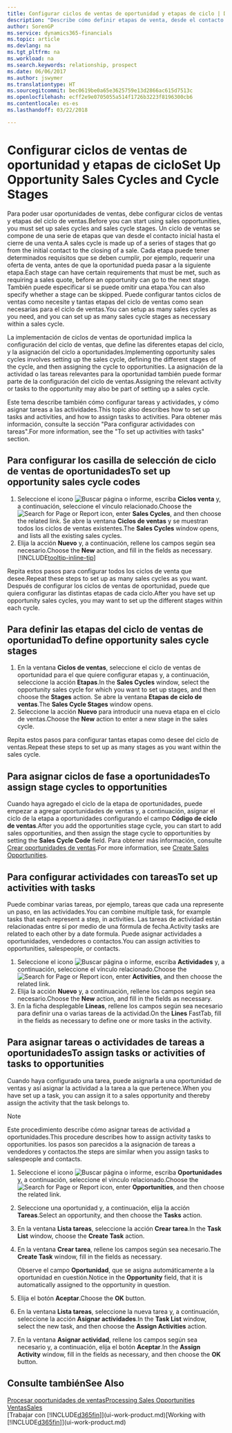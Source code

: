 ```yaml
---
title: Configurar ciclos de ventas de oportunidad y etapas de ciclo | Documentos de Microsoft
description: "Describe cómo definir etapas de venta, desde el contacto inicial hasta el cierre, para crear un ciclo de venta y asignarlo a las oportunidades en Finance and Operations, Business edition."
author: SorenGP
ms.service: dynamics365-financials
ms.topic: article
ms.devlang: na
ms.tgt_pltfrm: na
ms.workload: na
ms.search.keywords: relationship, prospect
ms.date: 06/06/2017
ms.author: jswymer
ms.translationtype: HT
ms.sourcegitcommit: bec0619be0a65e3625759e13d2866ac615d7513c
ms.openlocfilehash: ecff2e9e0705055a514f1726b3223f8196300cb6
ms.contentlocale: es-es
ms.lasthandoff: 03/22/2018

---
```

# <a name="set-up-opportunity-sales-cycles-and-cycle-stages"></a><span data-ttu-id="ae711-103">Configurar ciclos de ventas de oportunidad y etapas de ciclo</span><span class="sxs-lookup"><span data-stu-id="ae711-103">Set Up Opportunity Sales Cycles and Cycle Stages</span></span>
<span data-ttu-id="ae711-104">Para poder usar oportunidades de ventas, debe configurar ciclos de ventas y etapas del ciclo de ventas.</span><span class="sxs-lookup"><span data-stu-id="ae711-104">Before you can start using sales opportunities, you must set up sales cycles and sales cycle stages.</span></span> <span data-ttu-id="ae711-105">Un ciclo de ventas se compone de una serie de etapas que van desde el contacto inicial hasta el cierre de una venta.</span><span class="sxs-lookup"><span data-stu-id="ae711-105">A sales cycle is made up of a series of stages that go from the initial contact to the closing of a sale.</span></span> <span data-ttu-id="ae711-106">Cada etapa puede tener determinados requisitos que se deben cumplir, por ejemplo, requerir una oferta de venta, antes de que la oportunidad pueda pasar a la siguiente etapa.</span><span class="sxs-lookup"><span data-stu-id="ae711-106">Each stage can have certain requirements that must be met, such as requiring a sales quote, before an opportunity can go to the next stage.</span></span> <span data-ttu-id="ae711-107">También puede especificar si se puede omitir una etapa.</span><span class="sxs-lookup"><span data-stu-id="ae711-107">You can also specify whether a stage can be skipped.</span></span> <span data-ttu-id="ae711-108">Puede configurar tantos ciclos de ventas como necesite y tantas etapas del ciclo de ventas como sean necesarias para el ciclo de ventas.</span><span class="sxs-lookup"><span data-stu-id="ae711-108">You can setup as many sales cycles as you need, and you can set up as many sales cycle stages as necessary within a sales cycle.</span></span>

<span data-ttu-id="ae711-109">La implementación de ciclos de ventas de oportunidad implica la configuración del ciclo de ventas, que define las diferentes etapas del ciclo, y la asignación del ciclo a oportunidades.</span><span class="sxs-lookup"><span data-stu-id="ae711-109">Implementing opportunity sales cycles involves setting up the sales cycle, defining the different stages of the cycle, and then assigning the cycle to opportunities.</span></span> <span data-ttu-id="ae711-110">La asignación de la actividad o las tareas relevantes para la oportunidad también puede formar parte de la configuración del ciclo de ventas.</span><span class="sxs-lookup"><span data-stu-id="ae711-110">Assigning the relevant activity or tasks to the opportunity may also be part of setting up a sales cycle.</span></span>

<span data-ttu-id="ae711-111">Este tema describe también cómo configurar tareas y actividades, y cómo asignar tareas a las actividades.</span><span class="sxs-lookup"><span data-stu-id="ae711-111">This topic also describes how to set up tasks and activities, and how to assign tasks to activities.</span></span> <span data-ttu-id="ae711-112">Para obtener más información, consulte la sección "Para configurar actividades con tareas".</span><span class="sxs-lookup"><span data-stu-id="ae711-112">For more information, see the "To set up activities with tasks" section.</span></span>

## <a name="to-set-up-opportunity-sales-cycle-codes"></a><span data-ttu-id="ae711-113">Para configurar los casilla de selección de ciclo de ventas de oportunidades</span><span class="sxs-lookup"><span data-stu-id="ae711-113">To set up opportunity sales cycle codes</span></span>
1. <span data-ttu-id="ae711-114">Seleccione el icono ![Buscar página o informe](media/ui-search/search_small.png "icono Buscar página o informe"), escriba **Ciclos venta** y, a continuación, seleccione el vínculo relacionado.</span><span class="sxs-lookup"><span data-stu-id="ae711-114">Choose the ![Search for Page or Report](media/ui-search/search_small.png "Search for Page or Report icon") icon, enter **Sales Cycles**, and then choose the related link.</span></span> <span data-ttu-id="ae711-115">Se abre la ventana **Ciclos de ventas** y se muestran todos los ciclos de ventas existentes.</span><span class="sxs-lookup"><span data-stu-id="ae711-115">The **Sales Cycles** window opens, and lists all the existing sales cycles.</span></span>
2. <span data-ttu-id="ae711-116">Elija la acción **Nuevo** y, a continuación, rellene los campos según sea necesario.</span><span class="sxs-lookup"><span data-stu-id="ae711-116">Choose the **New** action, and fill in the fields as necessary.</span></span> [!INCLUDE[tooltip-inline-tip](includes/tooltip-inline-tip_md.md)]

<span data-ttu-id="ae711-117">Repita estos pasos para configurar todos los ciclos de venta que desee.</span><span class="sxs-lookup"><span data-stu-id="ae711-117">Repeat these steps to set up as many sales cycles as you want.</span></span> <span data-ttu-id="ae711-118">Después de configurar los ciclos de ventas de oportunidad, puede que quiera configurar las distintas etapas de cada ciclo.</span><span class="sxs-lookup"><span data-stu-id="ae711-118">After you have set up opportunity sales cycles, you may want to set up the different stages within each cycle.</span></span>

## <a name="to-define-opportunity-sales-cycle-stages"></a><span data-ttu-id="ae711-119">Para definir las etapas del ciclo de ventas de oportunidad</span><span class="sxs-lookup"><span data-stu-id="ae711-119">To define opportunity sales cycle stages</span></span>
1. <span data-ttu-id="ae711-120">En la ventana **Ciclos de ventas**, seleccione el ciclo de ventas de oportunidad para el que quiere configurar etapas y, a continuación, seleccione la acción **Etapas**.</span><span class="sxs-lookup"><span data-stu-id="ae711-120">In the **Sales Cycles** window, select the opportunity sales cycle for which you want to set up stages, and then choose the **Stages** action.</span></span> <span data-ttu-id="ae711-121">Se abre la ventana **Etapas de ciclo de ventas**.</span><span class="sxs-lookup"><span data-stu-id="ae711-121">The **Sales Cycle Stages** window opens.</span></span>
2. <span data-ttu-id="ae711-122">Seleccione la acción **Nuevo** para introducir una nueva etapa en el ciclo de ventas.</span><span class="sxs-lookup"><span data-stu-id="ae711-122">Choose the **New** action to enter a new stage in the sales cycle.</span></span>

<span data-ttu-id="ae711-123">Repita estos pasos para configurar tantas etapas como desee del ciclo de ventas.</span><span class="sxs-lookup"><span data-stu-id="ae711-123">Repeat these steps to set up as many stages as you want within the sales cycle.</span></span>

## <a name="to-assign-stage-cycles-to-opportunities"></a><span data-ttu-id="ae711-124">Para asignar ciclos de fase a oportunidades</span><span class="sxs-lookup"><span data-stu-id="ae711-124">To assign stage cycles to opportunities</span></span>
<span data-ttu-id="ae711-125">Cuando haya agregado el ciclo de la etapa de oportunidades, puede empezar a agregar oportunidades de ventas y, a continuación, asignar el ciclo de la etapa a oportunidades configurando el campo **Código de ciclo de ventas**.</span><span class="sxs-lookup"><span data-stu-id="ae711-125">After you add the opportunities stage cycle, you can start to add sales opportunities, and then assign the stage cycle to opportunities by setting the **Sales Cycle Code** field.</span></span> <span data-ttu-id="ae711-126">Para obtener más información, consulte [Crear oportunidades de ventas](marketing-how-create-opportunities.md).</span><span class="sxs-lookup"><span data-stu-id="ae711-126">For more information, see [Create Sales Opportunities](marketing-how-create-opportunities.md).</span></span>

## <a name="to-set-up-activities-with-tasks"></a><span data-ttu-id="ae711-127">Para configurar actividades con tareas</span><span class="sxs-lookup"><span data-stu-id="ae711-127">To set up activities with tasks</span></span>
<span data-ttu-id="ae711-128">Puede combinar varias tareas, por ejemplo, tareas que cada una represente un paso, en las actividades.</span><span class="sxs-lookup"><span data-stu-id="ae711-128">You can combine multiple task, for example tasks that each represent a step, in activities.</span></span> <span data-ttu-id="ae711-129">Las tareas de actividad están relacionadas entre sí por medio de una fórmula de fecha.</span><span class="sxs-lookup"><span data-stu-id="ae711-129">Activity tasks are related to each other by a date formula.</span></span> <span data-ttu-id="ae711-130">Puede asignar actividades a oportunidades, vendedores o contactos.</span><span class="sxs-lookup"><span data-stu-id="ae711-130">You can assign activities to opportunities, salespeople, or contacts.</span></span>

1. <span data-ttu-id="ae711-131">Seleccione el icono ![Buscar página o informe](media/ui-search/search_small.png "icono Buscar página o informe"), escriba **Actividades** y, a continuación, seleccione el vínculo relacionado.</span><span class="sxs-lookup"><span data-stu-id="ae711-131">Choose the ![Search for Page or Report](media/ui-search/search_small.png "Search for Page or Report icon") icon, enter **Activities**, and then choose the related link.</span></span>
2. <span data-ttu-id="ae711-132">Elija la acción **Nuevo** y, a continuación, rellene los campos según sea necesario.</span><span class="sxs-lookup"><span data-stu-id="ae711-132">Choose the **New** action, and fill in the fields as necessary.</span></span>
3. <span data-ttu-id="ae711-133">En la ficha desplegable **Líneas**, rellene los campos según sea necesario para definir una o varias tareas de la actividad.</span><span class="sxs-lookup"><span data-stu-id="ae711-133">On the **Lines** FastTab, fill in the fields as necessary to define one or more tasks in the activity.</span></span>

## <a name="to-assign-tasks-or-activities-of-tasks-to-opportunities"></a><span data-ttu-id="ae711-134">Para asignar tareas o actividades de tareas a oportunidades</span><span class="sxs-lookup"><span data-stu-id="ae711-134">To assign tasks or activities of tasks to opportunities</span></span>
<span data-ttu-id="ae711-135">Cuando haya configurado una tarea, puede asignarla a una oportunidad de ventas y así asignar la actividad a la tarea a la que pertenece.</span><span class="sxs-lookup"><span data-stu-id="ae711-135">When you have set up a task, you can assign it to a sales opportunity and thereby assign the activity that the task belongs to.</span></span>

> [!NOTE]  
>   <span data-ttu-id="ae711-136">Este procedimiento describe cómo asignar tareas de actividad a oportunidades.</span><span class="sxs-lookup"><span data-stu-id="ae711-136">This procedure describes how to assign activity tasks to opportunities.</span></span> <span data-ttu-id="ae711-137">los pasos son parecidos a la asignación de tareas a vendedores y contactos.</span><span class="sxs-lookup"><span data-stu-id="ae711-137">the steps are similar when you assign tasks to salespeople and contacts.</span></span>

1. <span data-ttu-id="ae711-138">Seleccione el icono ![Buscar página o informe](media/ui-search/search_small.png "icono Buscar página o informe"), escriba **Oportunidades** y, a continuación, seleccione el vínculo relacionado.</span><span class="sxs-lookup"><span data-stu-id="ae711-138">Choose the ![Search for Page or Report](media/ui-search/search_small.png "Search for Page or Report icon") icon, enter **Opportunities**, and then choose the related link.</span></span>
2. <span data-ttu-id="ae711-139">Seleccione una oportunidad y, a continuación, elija la acción **Tareas**.</span><span class="sxs-lookup"><span data-stu-id="ae711-139">Select an opportunity, and then choose the **Tasks** action.</span></span>
3. <span data-ttu-id="ae711-140">En la ventana **Lista tareas**, seleccione la acción **Crear tarea**.</span><span class="sxs-lookup"><span data-stu-id="ae711-140">In the **Task List** window, choose the **Create Task** action.</span></span>
4.  <span data-ttu-id="ae711-141">En la ventana **Crear tarea**, rellene los campos según sea necesario.</span><span class="sxs-lookup"><span data-stu-id="ae711-141">The **Create Task** window, fill in the fields as necessary.</span></span>

    <span data-ttu-id="ae711-142">Observe el campo **Oportunidad**, que se asigna automáticamente a la oportunidad en cuestión.</span><span class="sxs-lookup"><span data-stu-id="ae711-142">Notice in the **Opportunity** field, that it is automatically assigned to the opportunity in question.</span></span>
5. <span data-ttu-id="ae711-143">Elija el botón **Aceptar**.</span><span class="sxs-lookup"><span data-stu-id="ae711-143">Choose the **OK** button.</span></span>
6. <span data-ttu-id="ae711-144">En la ventana **Lista tareas**, seleccione la nueva tarea y, a continuación, seleccione la acción **Asignar actividades**.</span><span class="sxs-lookup"><span data-stu-id="ae711-144">In the **Task List** window, select the new task, and then choose the **Assign Activities** action.</span></span>
7. <span data-ttu-id="ae711-145">En la ventana **Asignar actividad**, rellene los campos según sea necesario y, a continuación, elija el botón **Aceptar**.</span><span class="sxs-lookup"><span data-stu-id="ae711-145">In the **Assign Activity** window, fill in the fields as necessary, and then choose the **OK** button.</span></span>

## <a name="see-also"></a><span data-ttu-id="ae711-146">Consulte también</span><span class="sxs-lookup"><span data-stu-id="ae711-146">See Also</span></span>
[<span data-ttu-id="ae711-147">Procesar oportunidades de ventas</span><span class="sxs-lookup"><span data-stu-id="ae711-147">Processing Sales Opportunities</span></span>](marketing-processing-sales-opportunities.md)  
[<span data-ttu-id="ae711-148">Ventas</span><span class="sxs-lookup"><span data-stu-id="ae711-148">Sales</span></span>](sales-manage-sales.md)  
<span data-ttu-id="ae711-149">[Trabajar con [!INCLUDE[d365fin](includes/d365fin_md.md)]](ui-work-product.md)</span><span class="sxs-lookup"><span data-stu-id="ae711-149">[Working with [!INCLUDE[d365fin](includes/d365fin_md.md)]](ui-work-product.md)</span></span>

